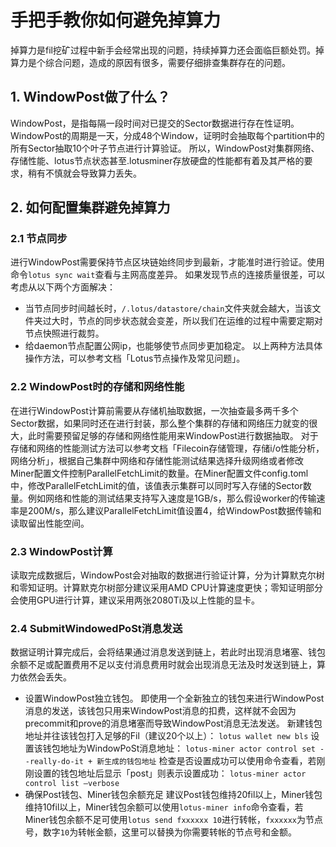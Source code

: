 # 手把手教你如何避免掉算力
掉算力是fil挖矿过程中新手会经常出现的问题，持续掉算力还会面临巨额处罚。掉算力是个综合问题，造成的原因有很多，需要仔细排查集群存在的问题。
## 1. WindowPost做了什么？
WindowPost，是指每隔一段时间对已提交的Sector数据进行存在性证明。WindowPost的周期是一天，分成48个Window，证明时会抽取每个partition中的所有Sector抽取10个叶子节点进行计算验证。
所以，WindowPost对集群网络、存储性能、lotus节点状态甚至.lotusminer存放硬盘的性能都有着及其严格的要求，稍有不慎就会导致算力丢失。
## 2. 如何配置集群避免掉算力
### 2.1 节点同步
进行WindowPost需要保持节点区块链始终同步到最新，才能准时进行验证。使用命令``lotus sync wait``查看与主网高度差异。
如果发现节点的连接质量很差，可以考虑从以下两个方面解决：
- 当节点同步时间越长时，`/.lotus/datastore/chain`文件夹就会越大，当该文件夹过大时，节点的同步状态就会变差，所以我们在运维的过程中需要定期对节点快照进行裁剪。
- 给daemon节点配置公网ip，也能够使节点同步更加稳定。
以上两种方法具体操作方法，可以参考文档「Lotus节点操作及常见问题」。
### 2.2 WindowPost时的存储和网络性能
在进行WindowPost计算前需要从存储机抽取数据，一次抽查最多两千多个Sector数据，如果同时还在进行封装，那么整个集群的存储和网络压力就变的很大，此时需要预留足够的存储和网络性能用来WindowPost进行数据抽取。
对于存储和网络的性能测试方法可以参考文档「Filecoin存储管理，存储i/o性能分析，网络分析」，根据自己集群中网络和存储性能测试结果选择升级网络或者修改Miner配置文件控制ParallelFetchLimit的数量。在Miner配置文件config.toml中，修改ParallelFetchLimit的值，该值表示集群可以同时写入存储的Sector数量。例如网络和性能的测试结果支持写入速度是1GB/s，那么假设worker的传输速率是200M/s，那么建议ParallelFetchLimit值设置4，给WindowPost数据传输和读取留出性能空间。
### 2.3 WindowPost计算
读取完成数据后，WindowPost会对抽取的数据进行验证计算，分为计算默克尔树和零知证明。计算默克尔树部分建议采用AMD CPU计算速度更快；零知证明部分会使用GPU进行计算，建议采用两张2080Ti及以上性能的显卡。
### 2.4 SubmitWindowedPoSt消息发送
数据证明计算完成后，会将结果通过消息发送到链上，若此时出现消息堵塞、钱包余额不足或配置费用不足以支付消息费用时就会出现消息无法及时发送到链上，算力依然会丢失。
- 设置WindowPost独立钱包。
即使用一个全新独立的钱包来进行WindowPost消息的发送，该钱包只用来WindowPost消息的扣费，这样就不会因为precommit和prove的消息堵塞而导致WindowPost消息无法发送。
新建钱包地址并往该钱包打入足够的Fil（建议20个以上）：
`lotus wallet new bls`
设置该钱包地址为WindowPoSt消息地址：
`lotus-miner actor control set --really-do-it + 新生成的钱包地址`
检查是否设置成功可以使用命令查看，若刚刚设置的钱包地址后显示「post」则表示设置成功：
`lotus-miner actor control list –verbose`
- 确保Post钱包、Miner钱包余额充足
建议Post钱包维持20fil以上，Miner钱包维持10fil以上，Miner钱包余额可以使用`lotus-miner info`命令查看，若Miner钱包余额不足可使用`lotus send fxxxxxx 10`进行转帐，`fxxxxxx`为节点号，数字`10`为转帐金额，这里可以替换为你需要转帐的节点号和金额。

